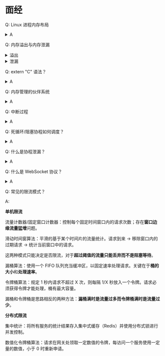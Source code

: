 # 面经

Q: Linux 进程内存布局

<details><summary>A</summary>代码段、数据段（初始化、未初始化）、堆、栈</details>

Q: 内存溢出与内存泄漏

<details><summary>溢出</summary>检查算法和数据结构、释放资源、增加大小、内存池</details>

<details><summary>泄漏</summary>内存分析、智能指针、单元测试、日志监控、性能优化</details>

Q: extern "C" 语法？

<details><summary>A</summary>在 C++ 中按 C 语言方式进行名称修饰和链接。C++ 支持重载 -> 需要保存函数名及参数信息；C 只保存函数名</details>

Q: 内存管理的伙伴系统

<details><summary>A</summary>用于解决外部碎片问题。将内存块按照 2 的幂的大小组织成链表</details>

Q: 中断过程

<details><summary>A</summary>中断发生 -> 保存上下文 -> 中断向量表 -> 中断服务程序 -> 软件处理 -> 恢复上下文执行</details>

Q: 死循环/阻塞协程如何调度？

<details><summary>A</summary>使用 sysmon 线程对进行系统调用的（阻塞的）和长时间运行的协程进行抢占式调度</details>

Q: 什么是协程泄漏？

<details><summary>A</summary>由于不正确的管理或是过度使用导致协程资源无法被有效地释放从而占用大量内存空间的现象</details>

Q: 什么是 WebSocket 协议？

<details><summary>A</summary>服务器主动发送消息？HTTP 短轮询 -> HTTP 长轮询 -> 先使用 HTTP 进行协议升级 -> 支持全双工的 WebSocket 协议</details>

Q: 常见的限流模式？

A:

**单机限流**

流量计数器/固定窗口计数器：控制每个固定时间窗口内的请求次数；存在**窗口边缘流量猛增**问题。

滑动时间窗算法：平滑的基于某个时间片的流量统计。请求到来 -> 移除窗口内的过期请求 -> 统计当前窗口中的请求。

这两种模式只能决定是否限流，对于**超过阈值的流量只能丢弃而不是阻塞等待**。

漏桶算法：使用一个 FIFO 队列充当缓冲区，以固定速率处理请求。关键在于**桶的大小**和**处理速率**。

令牌桶算法：规定 1 秒内请求不超过 X 次，则每隔 1/X 秒放入一个令牌。请求必须获得令牌才能处理，桶有最大容量。

漏桶和令牌桶是思路相反的两种方法：**漏桶满时是流量过多而令牌桶满时是流量过少**。

**分布式限流**

集中统计：将所有服务的统计结果存入集中式缓存（Redis）并使用分布式锁进行并发控制。

数值化令牌桶算法：请求在网关处领取一定数值的令牌，每访问一个服务使用一定量的数值，小于 0 时重新申请。

